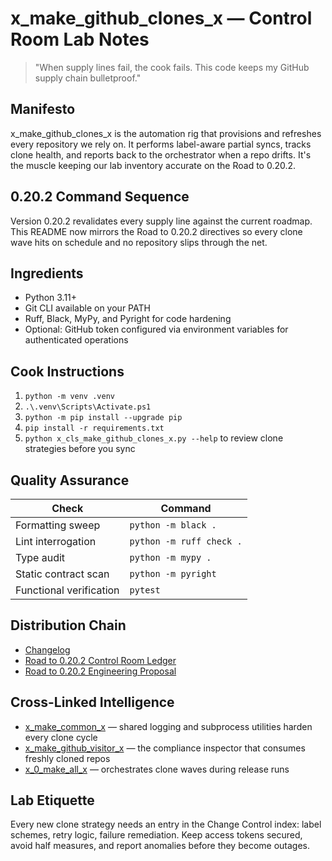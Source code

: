 # x_make_github_clones_x — Control Room Lab Notes

> "When supply lines fail, the cook fails. This code keeps my GitHub supply chain bulletproof."

## Manifesto
x_make_github_clones_x is the automation rig that provisions and refreshes every repository we rely on. It performs label-aware partial syncs, tracks clone health, and reports back to the orchestrator when a repo drifts. It's the muscle keeping our lab inventory accurate on the Road to 0.20.2.

## 0.20.2 Command Sequence
Version 0.20.2 revalidates every supply line against the current roadmap. This README now mirrors the Road to 0.20.2 directives so every clone wave hits on schedule and no repository slips through the net.

## Ingredients
- Python 3.11+
- Git CLI available on your PATH
- Ruff, Black, MyPy, and Pyright for code hardening
- Optional: GitHub token configured via environment variables for authenticated operations

## Cook Instructions
1. `python -m venv .venv`
2. `.\.venv\Scripts\Activate.ps1`
3. `python -m pip install --upgrade pip`
4. `pip install -r requirements.txt`
5. `python x_cls_make_github_clones_x.py --help` to review clone strategies before you sync

## Quality Assurance
| Check | Command |
| --- | --- |
| Formatting sweep | `python -m black .`
| Lint interrogation | `python -m ruff check .`
| Type audit | `python -m mypy .`
| Static contract scan | `python -m pyright`
| Functional verification | `pytest`

## Distribution Chain
- [Changelog](./CHANGELOG.md)
- [Road to 0.20.2 Control Room Ledger](../x_0_make_all_x/Change%20Control/0.20.2/Road%20to%200.20.2%20Engineering%20Proposal.md)
- [Road to 0.20.2 Engineering Proposal](../x_0_make_all_x/Change%20Control/0.20.2/Road%20to%200.20.2%20Engineering%20Proposal.md)

## Cross-Linked Intelligence
- [x_make_common_x](../x_make_common_x/README.md) — shared logging and subprocess utilities harden every clone cycle
- [x_make_github_visitor_x](../x_make_github_visitor_x/README.md) — the compliance inspector that consumes freshly cloned repos
- [x_0_make_all_x](../x_0_make_all_x/README.md) — orchestrates clone waves during release runs

## Lab Etiquette
Every new clone strategy needs an entry in the Change Control index: label schemes, retry logic, failure remediation. Keep access tokens secured, avoid half measures, and report anomalies before they become outages.
